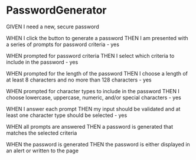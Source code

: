 # PasswordGenerator

GIVEN I need a new, secure password

WHEN I click the button to generate a password
THEN I am presented with a series of prompts for password criteria - yes

WHEN prompted for password criteria
THEN I select which criteria to include in the password - yes

WHEN prompted for the length of the password
THEN I choose a length of at least 8 characters and no more than 128 characters - yes

WHEN prompted for character types to include in the password
THEN I choose lowercase, uppercase, numeric, and/or special characters - yes

WHEN I answer each prompt
THEN my input should be validated and at least one character type should be selected - yes

WHEN all prompts are answered
THEN a password is generated that matches the selected criteria

WHEN the password is generated
THEN the password is either displayed in an alert or written to the page
